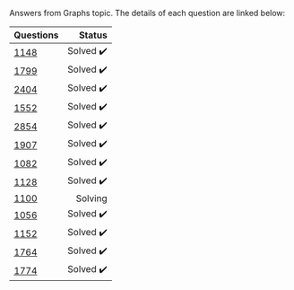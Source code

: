 Answers from Graphs topic. The details of each question are linked below:

| Questions | Status                              |
|-----------|-----------------------------------------------------------------------------------------------:| 
| [1148](https://www.beecrowd.com.br/judge/en/problems/view/1148)      | Solved :heavy_check_mark:           |
| [1799](https://www.beecrowd.com.br/judge/en/problems/view/1799)      | Solved :heavy_check_mark:           |
| [2404](https://www.beecrowd.com.br/judge/en/problems/view/2404)      | Solved :heavy_check_mark:           |
| [1552](https://www.beecrowd.com.br/judge/en/problems/view/1552)      | Solved :heavy_check_mark:           |
| [2854](https://www.beecrowd.com.br/judge/en/problems/view/2854)      | Solved :heavy_check_mark:           |
| [1907](https://www.beecrowd.com.br/judge/en/problems/view/1907)      | Solved :heavy_check_mark:           |
| [1082](https://www.beecrowd.com.br/judge/en/problems/view/1082)      | Solved :heavy_check_mark:           |
| [1128](https://www.beecrowd.com.br/judge/en/problems/view/1128)      | Solved :heavy_check_mark:           |
| [1100](https://www.beecrowd.com.br/judge/en/problems/view/1100)      | Solving                             |
| [1056](https://www.beecrowd.com.br/judge/en/problems/view/1056)      | Solved :heavy_check_mark:           |
| [1152](https://www.beecrowd.com.br/judge/en/problems/view/1152)      | Solved :heavy_check_mark:           |
| [1764](https://www.beecrowd.com.br/judge/en/problems/view/1764)      | Solved :heavy_check_mark:           |
| [1774](https://www.beecrowd.com.br/judge/en/problems/view/1764)      | Solved :heavy_check_mark:           |






